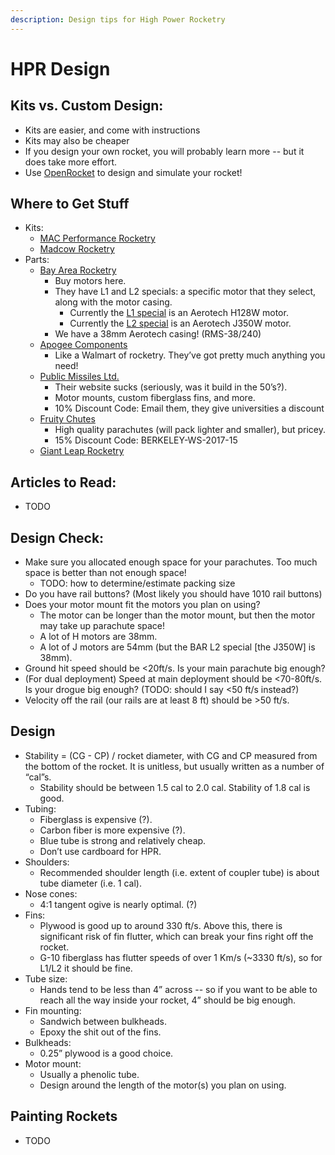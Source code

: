 ```yaml
---
description: Design tips for High Power Rocketry
---
```


# HPR Design

## Kits vs. Custom Design:

* Kits are easier, and come with instructions
* Kits may also be cheaper
* If you design your own rocket, you will probably learn more -- but it does take more effort.
* Use [OpenRocket](http://openrocket.info/) to design and simulate your rocket!

## Where to Get Stuff

* Kits:
  * [MAC Performance Rocketry](https://macperformancerocketry.com/)
  * [Madcow Rocketry](https://www.madcowrocketry.com/)
* Parts:
  * [Bay Area Rocketry](http://bayarearocketry.com/)
    * Buy motors here.
    * They have L1 and L2 specials: a specific motor that they select, along with the motor casing.
      * Currently the [L1 special](http://bayarearocketry.com/product/bar-cert-l1/) is an Aerotech H128W motor.
      * Currently the [L2 special](http://bayarearocketry.com/product/bar-cert-l2/) is an Aerotech J350W motor.
    * We have a 38mm Aerotech casing!  \(RMS-38/240\)
  * [Apogee Components](https://www.apogeerockets.com/)
    * Like a Walmart of rocketry. They’ve got pretty much anything you need!
  * [Public Missiles Ltd.](https://publicmissiles.com/)
    * Their website sucks \(seriously, was it build in the 50’s?\).
    * Motor mounts, custom fiberglass fins, and more.
    * 10% Discount Code: Email them, they give universities a discount
  * [Fruity Chutes](https://fruitychutes.com/)
    * High quality parachutes \(will pack lighter and smaller\), but pricey.
    * 15% Discount Code: BERKELEY-WS-2017-15
  * [Giant Leap Rocketry](https://giantleaprocketry.com/)

## Articles to Read:

* TODO

## Design Check:

* Make sure you allocated enough space for your parachutes. Too much space is better than not enough space!
  * TODO: how to determine/estimate packing size
* Do you have rail buttons? \(Most likely you should have 1010 rail buttons\)
* Does your motor mount fit the motors you plan on using?
  * The motor can be longer than the motor mount, but then the motor may take up parachute space!
  * A lot of H motors are 38mm.
  * A lot of J motors are 54mm \(but the BAR L2 special \[the J350W\] is 38mm\).
* Ground hit speed should be &lt;20ft/s. Is your main parachute big enough?
* \(For dual deployment\) Speed at main deployment should be &lt;70-80ft/s. Is your drogue big enough? \(TODO: should I say &lt;50 ft/s instead?\)
* Velocity off the rail \(our rails are at least 8 ft\) should be &gt;50 ft/s.

## Design

* Stability = \(CG - CP\) / rocket diameter, with CG and CP measured from the bottom of the rocket. It is unitless, but usually written as a number of “cal”s.
  * Stability should be between 1.5 cal to 2.0 cal. Stability of 1.8 cal is good.
* Tubing:
  * Fiberglass is expensive \(?\).
  * Carbon fiber is more expensive \(?\).
  * Blue tube is strong and relatively cheap.
  * Don’t use cardboard for HPR.
* Shoulders:
  * Recommended shoulder length \(i.e. extent of coupler tube\) is about tube diameter \(i.e. 1 cal\).
* Nose cones:
  * 4:1 tangent ogive is nearly optimal. \(?\)
* Fins:
  * Plywood is good up to around 330 ft/s. Above this, there is significant risk of fin flutter, which can break your fins right off the rocket.
  * G-10 fiberglass has flutter speeds of over 1 Km/s \(~3330 ft/s\), so for L1/L2 it should be fine.
* Tube size:
  * Hands tend to be less than 4” across -- so if you want to be able to reach all the way inside your rocket, 4” should be big enough.
* Fin mounting:
  * Sandwich between bulkheads.
  * Epoxy the shit out of the fins.
* Bulkheads:
  * 0.25” plywood is a good choice.
* Motor mount:
  * Usually a phenolic tube.
  * Design around the length of the motor\(s\) you plan on using.

## Painting Rockets

* TODO



